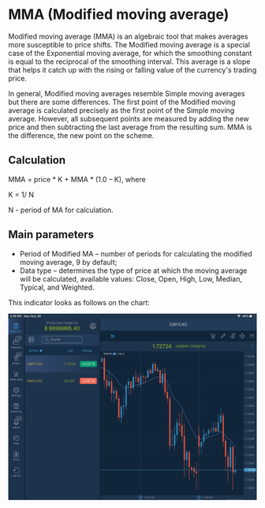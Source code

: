 # MMA \(Modified moving average\)

Modified moving average \(MMA\) is an algebraic tool that makes averages more susceptible to price shifts. The Modified moving average is a special case of the Exponential moving average, for which the smoothing constant is equal to the reciprocal of the smoothing interval. This average is a slope that helps it catch up with the rising or falling value of the currency's trading price.

In general, Modified moving averages resemble Simple moving averages but there are some differences. The first point of the Modified moving average is calculated precisely as the first point of the Simple moving average. However, all subsequent points are measured by adding the new price and then subtracting the last average from the resulting sum. MMA is the difference, the new point on the scheme.

## Calculation <a id="calculation"></a>

MMA = price \* K + MMA \* \(1.0 – K\), where

K = 1/ N

N - period of MA for calculation.

## Main parameters <a id="main-parameters"></a>

* Period of Modified MA – number of periods for calculating the modified moving average, 9 by default;
* Data type – determines the type of price at which the moving average will be calculated, available values: Close, Open, High, Low, Median, Typical, and Weighted.

This indicator looks as follows on the chart:

![](../../../../../.gitbook/assets/mma%20%282%29.jpg)

